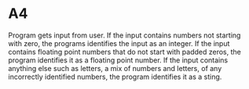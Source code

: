 # A4
Program gets input from user. 
If the input contains numbers not starting with zero, the programs identifies the input as an integer. 
If the input contains floating point numbers that do not start with padded zeros, the program identifies it as a floating point number. 
If the input contains anything else such as letters, a mix of numbers and letters, of any incorrectly identified numbers, the program identifies it as a sting. 
